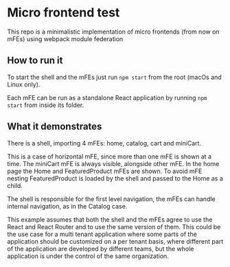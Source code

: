 # Micro frontend test

This repo is a minimalistic implementation of micro frontends (from now on mFEs) using webpack module federation

## How to run it

To start the shell and the mFEs just run `npm start` from the root (macOs and Linux only). 

Each mFE can be run as a standalone React application by running `npm start` from inside its folder. 

## What it demonstrates

There is a shell, importing 4 mFEs: home, catalog, cart and miniCart. 

This is a case of horizontal mFE, since more than one mFE is shown at a time. The miniCart mFE is always visible, alongside other mFE. In the home page the Home and FeaturedProduct mFEs are shown. To avoid mFE nesting FeaturedProduct is loaded by the shell and passed to the Home as a child.

The shell is responsible for the first level navigation, the mFEs can handle internal navigation, as in the Catalog case. 

This example assumes that both the shell and the mFEs agree to use the React and React Router and to use the same version of them. This could be the use case for a multi tenant application where some parts of the application should be customized on a per tenant basis, where different part of the application are developed by different teams, but the whole application is under the control of the same organization. 
